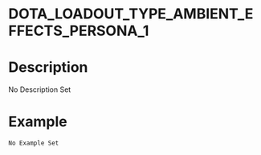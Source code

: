 # DOTA_LOADOUT_TYPE_AMBIENT_EFFECTS_PERSONA_1
# Description
No Description Set
# Example
```No Example Set```
